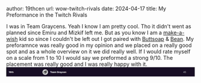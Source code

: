 author: 19thcen
url: wow-twitch-rivals
date: 2024-04-17
title: My Preformance in the Twitch Rivals

I was in Team Graycens. Yeah I know I am pretty cool. Tho it didn't went as planned since Emiru and Mizkif left me. But as you know I am a [make-a-wish](https://worldwish.org/) kid so since I couldn't be left out I got paired with [Buttsoap](https://twitch.tv/buttsoap) & [Bean](https://twitch.tv/bean). My preforamnce was really good in my opinion and we placed on a really good spot and as a whole overview on it we did really well. If I would rate myself on a scale from 1 to 10 I would say we preformed a strong 9/10. The placement was really good and I was really happy with it.
![Twitch Rivals](/static/media/twitchrivals.png#center)